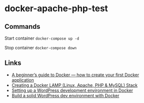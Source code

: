 # docker-apache-php-test

## Commands

Start container 
`docker-compose up -d`

Stop container 
`docker-compose down`

## Links

- [A beginner’s guide to Docker — how to create your first Docker application](https://medium.com/free-code-camp/a-beginners-guide-to-docker-how-to-create-your-first-docker-application-cc03de9b639f)
- [Creating a Docker LAMP (Linux, Apache, PHP & MySQL) Stack](https://quileswest.medium.com/creating-a-docker-lamp-linux-apache-php-mysql-stack-111ad3fb9d56)
- [Setting up a WordPress development environment in Docker](https://developer.yoast.com/blog/set-up-wordpress-development-environment-in-docker/)
- [Build a solid WordPress dev environment with Docker](https://aschmelyun.com/blog/build-a-solid-wordpress-dev-environment-with-docker/)
